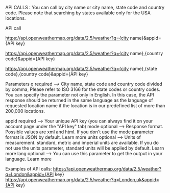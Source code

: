 API CALLS : 
You can call by city name or city name, state code and country code. Please note that searching by states available only for the USA locations.

API call

https://api.openweathermap.org/data/2.5/weather?q={city name}&appid={API key}

https://api.openweathermap.org/data/2.5/weather?q={city name},{country code}&appid={API key}

https://api.openweathermap.org/data/2.5/weather?q={city name},{state code},{country code}&appid={API key}

Parameters
q	required       -->	City name, state code and country code divided by comma, Please refer to ISO 3166 for the state codes or country codes.
                      You can specify the parameter not only in English. In this case, the API response should be returned in the same language as the language of requested location name if the location is in our predefined list of more than 200,000 locations.

appid	required   -->	Your unique API key (you can always find it on your account page under the "API key" tab)
mode	optional   -->	Response format. Possible values are xml and html. If you don't use the mode parameter format is JSON by default. Learn more
units	optional	 -->  Units of measurement. standard, metric and imperial units are available. If you do not use the units parameter, standard units will be applied by default. Learn more
lang	optional	 -->  You can use this parameter to get the output in your language. Learn more

Examples of API calls:
https://api.openweathermap.org/data/2.5/weather?q=London&appid={API key}
https://api.openweathermap.org/data/2.5/weather?q=London,uk&appid={API key}
